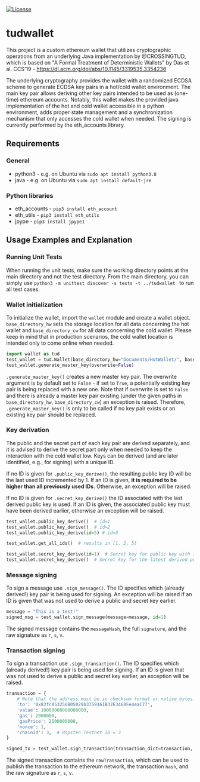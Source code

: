 [![License](https://img.shields.io/badge/License-Apache_2.0-blue.svg)](https://opensource.org/licenses/Apache-2.0)

# tudwallet
This project is a custom ethereum wallet that utilizes cryptographic operations from an underlying Java implementation by @CROSSINGTUD, which is based on "A Formal Treatment of Deterministic Wallets" by Das et al. CCS'19 - https://dl.acm.org/doi/abs/10.1145/3319535.3354236

The underlying cryptography provides the wallet with a randomized ECDSA scheme to generate ECDSA key pairs in a hot/cold wallet environment. The main key pair allows deriving other key pairs intended to be used as (one-time) ethereum accounts. Notably, this wallet makes the provided java implementation of the hot and cold wallet accessible in a python environment, adds proper state management and a synchronization mechanism that only accesses the cold wallet when needed. The signing is currently performed by the eth_accounts library.

## Requirements
### General
- python3 - e.g. on Ubuntu via `sudo apt install python3.8`
- java - e.g. on Ubuntu via `sudo apt install default-jre`

### Python libraries
- eth_accounts - `pip3 install eth_account`
- eth_utils - `pip3 install eth_utils`
- jpype - `pip3 install jpype1`

## Usage Examples and Explanation
### Running Unit Tests
When running the unit tests, make sure the working directory points at the main directory and not the test directory. From the main directory, you can simply use
`python3 -m unittest discover -s tests -t ../tudwallet
`
to run all test cases.

### Wallet initialization
To initialize the wallet, import the `wallet` module and create a wallet object. `base_directory_hw` sets the storage location for all data concerning the hot wallet and `base_directory_cw` for all data concerning the cold wallet. Please keep in mind that in production scenarios, the cold wallet location is intended only to come online when needed.
```python
import wallet as tud
test_wallet = tud.Wallet(base_directory_hw="Documents/HotWallet/", base_directory_cw="OtherDrive/ColdWallet/")
test_wallet.generate_master_key(overwrite=False)
```
`.generate_master_key()` creates a new master key pair. The overwrite argument is by default set to `False` - if set to `True`, a potentially existing key pair is being replaced with a new one. Note that if overwrite is set to `False` and there is already a master key pair existing (under the given paths in `base_directory_hw`, `base_directory_cw`) an exception is raised. Therefore, `.generate_master_key()` is only to be called if no key pair exists or an existing key pair should be replaced.
### Key derivation
The public and the secret part of each key pair are derived separately, and it is advised to derive the secret part only when needed to keep the interaction with the cold wallet low. Keys can be derived (and are later identified, e.g., for signing) with a unique ID. 

If no ID is given for `.public_key_derive()`, the resulting public key ID will be the last used ID incremented by 1. If an ID is given, **it is required to be higher than all previously used IDs**. Otherwise, an exception will be raised.

If no ID is given for `.secret_key_derive()` the ID associated with the last derived public key is used. If an ID is given, the associated public key must have been derived earlier, otherwise an exception will be raised.
```python
test_wallet.public_key_derive()  # id=1
test_wallet.public_key_derive()  # id=2
test_wallet.public_key_derive(id=5) # id=5

test_wallet.get_all_ids()  # results in [1, 2, 5]

test_wallet.secret_key_derive(id=1)  # Secret key for public key with id=1
test_wallet.secret_key_derive()  # Secret key for the latest derived public key, therefore id=5
```

### Message signing
To sign a message use `.sign_message()`. The ID specifies which (already derived!) key pair is being used for signing. An exception will be raised if an ID is given that was not used to derive a public and secret key earlier.
```python
message = "This is a test!"
signed_msg = test_wallet.sign_message(message=message, id=1)
```
The signed message contains the `messageHash`, the full `signature`, and the raw signature as `r`, `s`, `v`.

### Transaction signing
To sign a transaction use `.sign_transaction()`. The ID specifies which (already derived!) key pair is being used for signing. If an ID is given that was not used to derive a public and secret key earlier, an exception will be raised.
```python
transaction = {
    # Note that the address must be in checksum format or native bytes:
    'to': '0x82fc853256B05029b3759161B32E3460Fe4eaC77',
    'value': 10000000000000000,
    'gas': 2000000,
    'gasPrice': 2500000008,
    'nonce': 1, 
    'chainId': 3,  # Ropsten Testnet ID = 3
}

signed_tx = test_wallet.sign_transaction(transaction_dict=transaction, id=1)
```
The signed transaction contains the `rawTransaction`, which can be used to publish the transaction to the ethereum network, the transaction `hash`, and the raw signature as `r`, `s`, `v`.
